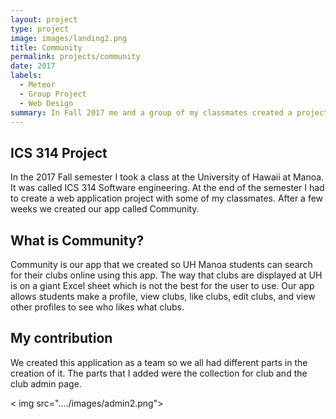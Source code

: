 ```yaml
---
layout: project
type: project
image: images/landing2.png
title: Community
permalink: projects/community
date: 2017
labels:
  - Meteor
  - Group Project
  - Web Design
summary: In Fall 2017 me and a group of my classmates created a project that allowed UH Manoa students to interact with UH Manoa clubs
---
```


## ICS 314 Project
In the 2017 Fall semester I took a class at the University of Hawaii at Manoa. It was called ICS 314 Software engineering. At the end of the semester I had to create a web application project with some of my classmates. After a few weeks we created our app called Community.

## What is Community?
Community is our app that we created so UH Manoa students can search for their clubs online using this app. The way that clubs are displayed at UH is on a giant Excel sheet which is not the best for the user to use. Our app allows students make a profile, view clubs, like clubs, edit clubs, and view other profiles to see who likes what clubs. 

## My contribution 
We created this application as a team so we all had different parts in the creation of it. The parts that I added were the collection for club and the club admin page. 

< img src="..../images/admin2.png">
